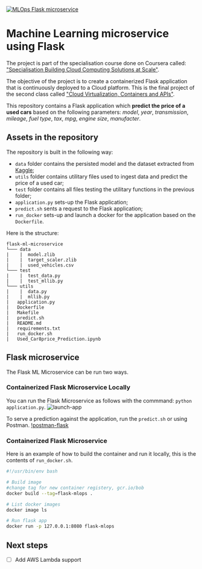 [![MLOps Flask microservice](https://github.com/louis-mouline/flask-ml-microservice/actions/workflows/flask_app.yml/badge.svg)](https://github.com/louis-mouline/flask-ml-microservice/actions/workflows/flask_app.yml)

# Machine Learning microservice using Flask

The project is part of the specialisation course done on Coursera called: ["Specialisation Building Cloud Computing Solutions at Scale"](https://www.coursera.org/specializations/building-cloud-computing-solutions-at-scale).

The objective of the project is to create a containerized Flask application that is continuously deployed to a Cloud platform. This is the final project of the second class called ["Cloud Virtualization, Containers and APIs"](https://www.coursera.org/learn/cloud-virtualization-containers-api-duke/home/welcome).

This repository contains a Flask application which **predict the price of a used cars** based on the following parameters: *model*, *year*, *transmission*, *mileage*, *fuel type*, *tax*, *mpg*, *engine size*, *manufacter*.

## Assets in the repository

The repository is built in the following way:
* `data` folder contains the persisted model and the dataset extracted from [Kaggle](https://www.kaggle.com/adityadesai13/used-car-dataset-ford-and-mercedes);
* `utils` folder contains utilitary files used to ingest data and predict the price of a used car;
* `test` folder contains all files testing the utilitary functions in the previous folder;
* `application.py` sets-up the Flask application;
* `predict.sh` sents a request to the Flask application;
* `run_docker` sets-up and launch a docker for the application based on the `Dockerfile`.

Here is the structure:
```
flask-ml-microservice
└─── data
|    |  model.zlib
|    |  target_scaler.zlib
|    |  used_vehicles.csv
└─── test
|    |  test_data.py
|    |  test_mllib.py
└─── utils
|    |  data.py
|    |  mllib.py
|   application.py
|   Dockerfile
|   Makefile
|   predict.sh
|   README.md
|   requirements.txt
|   run_docker.sh
|   Used_Car8price_Prediction.ipynb
```

## Flask microservice

The Flask ML Microservice can be run two ways.

### Containerized Flask Microservice Locally

You can run the Flask Microservice as follows with the commmand: `python application.py`.
![launch-app](./docs/flask_local.PNG)

To serve a prediction against the application, run the `predict.sh` or using Postman.
[!postman-flask](./docs/postman-flask.PNG)

### Containerized Flask Microservice

Here is an example of how to build the container and run it locally, this is the contents of `run_docker.sh`.
``` bash
#!/usr/bin/env bash

# Build image
#change tag for new container registery, gcr.io/bob
docker build --tag=flask-mlops . 

# List docker images
docker image ls

# Run flask app
docker run -p 127.0.0.1:8080 flask-mlops
```

## Next steps

- [ ] Add AWS Lambda support
